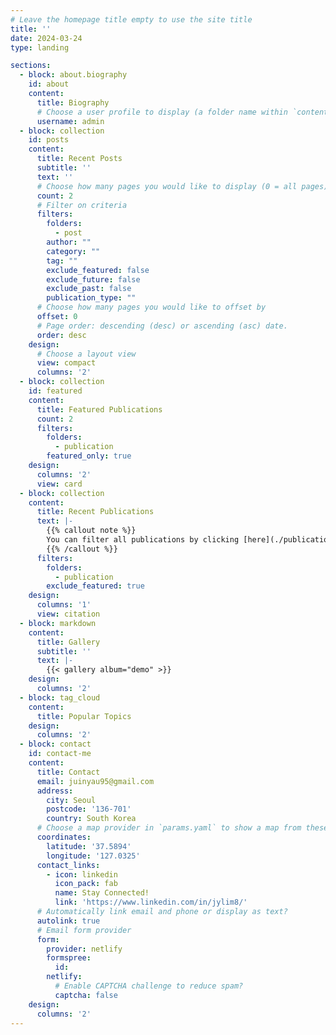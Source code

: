 ```yaml
---
# Leave the homepage title empty to use the site title
title: ''
date: 2024-03-24
type: landing

sections:
  - block: about.biography
    id: about
    content:
      title: Biography
      # Choose a user profile to display (a folder name within `content/authors/`)
      username: admin
  - block: collection
    id: posts
    content:
      title: Recent Posts
      subtitle: ''
      text: ''
      # Choose how many pages you would like to display (0 = all pages)
      count: 2
      # Filter on criteria
      filters:
        folders:
          - post
        author: ""
        category: ""
        tag: ""
        exclude_featured: false
        exclude_future: false
        exclude_past: false
        publication_type: ""
      # Choose how many pages you would like to offset by
      offset: 0
      # Page order: descending (desc) or ascending (asc) date.
      order: desc
    design:
      # Choose a layout view
      view: compact
      columns: '2'
  - block: collection
    id: featured
    content:
      title: Featured Publications
      count: 2
      filters:
        folders:
          - publication
        featured_only: true
    design:
      columns: '2'
      view: card
  - block: collection
    content:
      title: Recent Publications
      text: |-
        {{% callout note %}}
        You can filter all publications by clicking [here](./publication/).
        {{% /callout %}}
      filters:
        folders:
          - publication
        exclude_featured: true
    design:
      columns: '1'
      view: citation
  - block: markdown
    content:
      title: Gallery
      subtitle: ''
      text: |-
        {{< gallery album="demo" >}}
    design:
      columns: '2'
  - block: tag_cloud
    content:
      title: Popular Topics
    design:
      columns: '2'
  - block: contact
    id: contact-me
    content:
      title: Contact
      email: juinyau95@gmail.com
      address:
        city: Seoul
        postcode: '136-701'
        country: South Korea
      # Choose a map provider in `params.yaml` to show a map from these coordinates
      coordinates:
        latitude: '37.5894'
        longitude: '127.0325'  
      contact_links:
        - icon: linkedin
          icon_pack: fab
          name: Stay Connected!
          link: 'https://www.linkedin.com/in/jylim8/'
      # Automatically link email and phone or display as text?
      autolink: true
      # Email form provider
      form:
        provider: netlify
        formspree:
          id:
        netlify:
          # Enable CAPTCHA challenge to reduce spam?
          captcha: false
    design:
      columns: '2'
---
```


